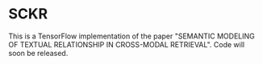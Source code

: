 # SCKR

This is a TensorFlow implementation of the paper "SEMANTIC MODELING OF TEXTUAL RELATIONSHIP IN CROSS-MODAL RETRIEVAL". Code will soon be released.
